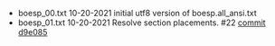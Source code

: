 
* boesp_00.txt  10-20-2021 initial utf8 version of boesp.all_ansi.txt
* boesp_01.txt  10-20-2021 Resolve section placements. #22
  [commit d9e085](https://github.com/funderburkjim/boesp-prep/commit/d9e0853033152da46624a89bf0539759e7273f09)
